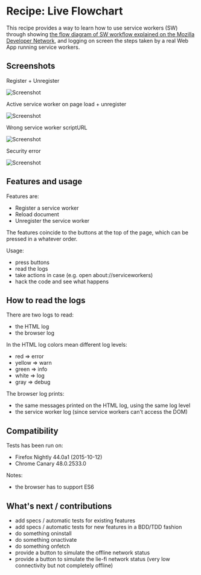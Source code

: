# Recipe: Live Flowchart

This recipe provides a way to learn how to use service workers (SW) through showing [the flow diagram of SW workflow explained on the Mozilla Developer Network](https://developer.mozilla.org/en-US/docs/Web/API/Service_Worker_API/Using_Service_Workers), and logging on screen the steps taken by a real Web App running service workers.

## Screenshots

Register + Unregister

![Screenshot](https://raw.githubusercontent.com/franciov/serviceworker-cookbook/recipe/live-flowchart/live-flowchart/screenshots/register-unregister.png)

Active service worker on page load + unregister

![Screenshot](https://raw.githubusercontent.com/franciov/serviceworker-cookbook/recipe/live-flowchart/live-flowchart/screenshots/active-service-worker-unregister.png)

Wrong service worker scriptURL

![Screenshot](https://raw.githubusercontent.com/franciov/serviceworker-cookbook/recipe/live-flowchart/live-flowchart/screenshots/wrong-scriptURL.png)

Security error

![Screenshot](https://raw.githubusercontent.com/franciov/serviceworker-cookbook/recipe/live-flowchart/live-flowchart/screenshots/security-error.png)

## Features and usage

Features are:

- Register a service worker
- Reload document
- Unregister the service worker

The features coincide to the buttons at the top of the page, which can be pressed in a whatever order.

Usage:

- press buttons
- read the logs
- take actions in case (e.g. open about://serviceworkers)
- hack the code and see what happens

## How to read the logs

There are two logs to read:

- the HTML log
- the browser log

In the HTML log colors mean different log levels:

- red => error
- yellow => warn
- green => info
- white => log
- gray => debug

The browser log prints:

- the same messages printed on the HTML log, using the same log level
- the service worker log (since service workers can't access the DOM)

## Compatibility

Tests has been run on:

- Firefox Nightly 44.0a1 (2015-10-12)
- Chrome Canary 48.0.2533.0

Notes:

- the browser has to support ES6

## What's next / contributions

- add specs / automatic tests for existing features
- add specs / automatic tests for new features in a BDD/TDD fashion
- do something oninstall
- do something onactivate
- do something onfetch
- provide a button to simulate the offline network status
- provide a button to simulate the lie-fi network status (very low connectivity but not completely offline)
